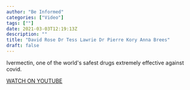 ```yaml
---
author: "Be Informed"
categories: ["Video"]
tags: [""]
date: 2021-03-03T12:19:13Z
description: ""
title: "David Rose Dr Tess Lawrie Dr Pierre Kory Anna Brees"
draft: false
---
```


Ivermectin, one of the world's safest drugs extremely effective against covid.  

[WATCH ON YOUTUBE](https://www.youtube.com/watch?v=qP36UgVjMPk)

